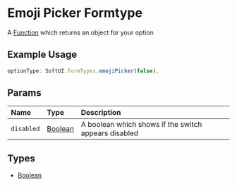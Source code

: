 # Emoji Picker Formtype

A [Function](https://developer.mozilla.org/en-US/docs/Web/JavaScript/Reference/Global_Objects/Function) which returns an object for your option

## Example Usage

```js
optionType: SoftUI.formTypes.emojiPicker(false),
```

## Params

| Name       | Type                                                                                                | Description                                          |
| :--------- | :-------------------------------------------------------------------------------------------------- | :--------------------------------------------------- |
| `disabled` | [Boolean](https://developer.mozilla.org/en-US/docs/Web/JavaScript/Reference/Global_Objects/Boolean) | A boolean which shows if the switch appears disabled |

## Types

-   [Boolean](https://developer.mozilla.org/en-US/docs/Web/JavaScript/Reference/Global_Objects/Boolean)
